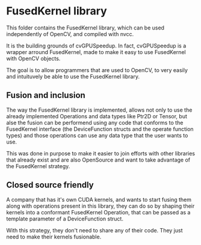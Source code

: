 # FusedKernel library

This folder contains the FusedKernel library, which can be used independently of OpenCV, and compiled with nvcc.

It is the building grounds of cvGPUSpeedup. In fact, cvGPUSpeedup is a wrapper arround FusedKernel, made to make it easy to use FusedKernel with OpenCV objects.

The goal is to allow programmers that are used to OpenCV, to very easily and intuituvely be able to use the FusedKernel library.

## Fusion and inclusion

The way the FusedKernel library is implemented, allows not only to use the already implemented Operations and data types like Ptr2D or Tensor, but alse the fusion can be performend using any code that conforms to the FusedKernel interface (the DeviceFunction structs and the operate function types) and those operations can use any data type that the user wants to use.

This was done in purpose to make it easier to join efforts with other libraries that already exist and are also OpenSource and want to take advantage of the FusedKernel strategy.

## Closed source friendly

A company that has it's own CUDA kernels, and wants to start fusing them along with operations present in this library, they can do so by shaping their kernels into a conformant FusedKernel Operation, that can be passed as a template parameter of a DeviceFunction struct.

With this strategy, they don't need to share any of their code. They just need to make their kernels fusionable.
